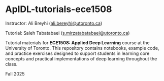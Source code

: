 # AplDL-tutorials-ece1508

Instructor: Ali Breyhi (ali.bereyhi@utoronto.ca)

Tutorial: Saleh Tabatabaei (s.mirzatabatabaei@utoronto.ca)

Tutorial materials for **ECE1508: Applied Deep Learning** course at the University of Toronto.    This repository contains notebooks, example code, and practice exercises designed to support students in learning core concepts and practical implementations of deep learning throughout the class.

Fall 2025 
